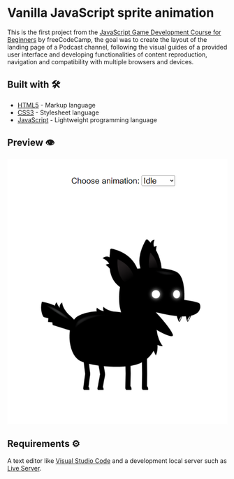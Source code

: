 # Vanilla JavaScript sprite animation

This is the first project from the [JavaScript Game Development Course for Beginners](https://www.youtube.com/watch?v=GFO_txvwK_c) by freeCodeCamp, the goal was to create the layout of the landing page of a Podcast channel, following the visual guides of a provided user interface and developing functionalities of content reproduction, navigation and compatibility with multiple browsers and devices.

## Built with 🛠️

- [HTML5](https://developer.mozilla.org/en-US/docs/Web/Guide/HTML/HTML5) - Markup language
- [CSS3](https://developer.mozilla.org/en-US/docs/Web/CSS) - Stylesheet language
- [JavaScript](https://developer.mozilla.org/en-US/docs/Web/JavaScript) - Lightweight programming language

## Preview 👁️

![preview](https://github.com/lsegg/vanilla-js-sprite-animation/blob/main/assets/preview.png?raw=true)

## Requirements ⚙️

A text editor like [Visual Studio Code](https://code.visualstudio.com/) and a development local server such as [Live Server](https://marketplace.visualstudio.com/items?itemName=ritwickdey.LiveServer).

